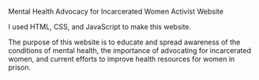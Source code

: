 Mental Health Advocacy for Incarcerated Women Activist Website

I used HTML, CSS, and JavaScript to make this website. 

The purpose of this website is to educate and spread awareness of the conditions of mental health, the importance of advocating for incarcerated women, and current efforts to improve health resources for women in prison.
